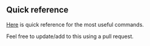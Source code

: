 ## Quick reference

[Here](shell.md) is quick reference for the most useful commands.

Feel free to update/add to this using a pull request.